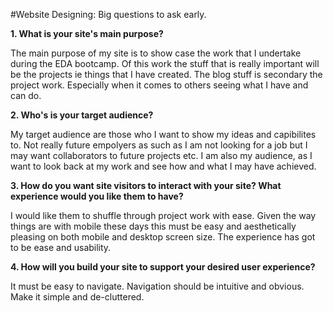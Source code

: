 #Website Designing: Big questions to ask early.

**1. What is your site's main purpose?**

The main purpose of my site is to show case the work that I undertake during the EDA bootcamp.
Of this work the stuff that is really important will be the projects ie things that I have created. The blog stuff is secondary the project work. Especially when it comes to others seeing what I have and can do.

**2. Who's is your target audience?**

My target audience are those who I want to show my ideas and capibilites to. Not really future empolyers as such as I am not looking for a job but I may want collaborators to future projects etc. I am also my audience, as I want to look back at my work and see how and what I may have achieved.

**3. How do you want site visitors to interact with your site? What experience would you like them to have?**

I would like them to shuffle through project work with ease. Given the way things are with mobile these days this must be easy and aesthetically pleasing on both mobile and desktop screen size. The experience has got to be ease and usability.

**4. How will you build your site to support your desired user experience?**

It must be easy to navigate. Navigation should be intuitive and obvious. Make it simple and de-cluttered.
